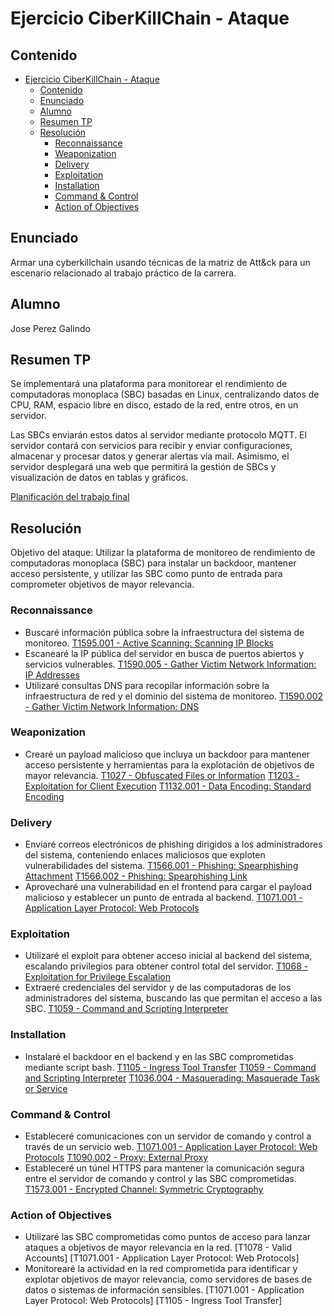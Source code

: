 # Ejercicio CiberKillChain - Ataque

## Contenido

- [Ejercicio CiberKillChain - Ataque](#ejercicio-ciberkillchain---ataque)
  - [Contenido](#contenido)
  - [Enunciado](#enunciado)
  - [Alumno](#alumno)
  - [Resumen TP](#resumen-tp)
  - [Resolución](#resolución)
    - [Reconnaissance](#reconnaissance)
    - [Weaponization](#weaponization)
    - [Delivery](#delivery)
    - [Exploitation](#exploitation)
    - [Installation](#installation)
    - [Command \& Control](#command--control)
    - [Action of Objectives](#action-of-objectives)

## Enunciado

Armar una cyberkillchain usando técnicas de la matriz de Att&ck para un escenario relacionado al trabajo práctico de la carrera.

## Alumno

Jose Perez Galindo

## Resumen TP

Se implementará una plataforma para monitorear el rendimiento de computadoras monoplaca (SBC) basadas en Linux, centralizando datos de CPU, RAM, espacio libre en disco, estado de la red, entre otros, en un servidor.

Las SBCs enviarán estos datos al servidor mediante protocolo MQTT. El servidor contará con servicios para recibir y enviar configuraciones, almacenar y procesar datos y generar alertas vía mail. Asimismo, el servidor desplegará una web que permitirá la gestión de SBCs y visualización de datos en tablas y gráficos.

[Planificación del trabajo final](https://drive.google.com/file/d/16kA59A4iBf29dcPQbXB0o-8YjzdNrehf/view?usp=sharing)

## Resolución

Objetivo del ataque: Utilizar la plataforma de monitoreo de rendimiento de computadoras monoplaca (SBC) para instalar un backdoor, mantener acceso persistente, y utilizar las SBC como punto de entrada para comprometer objetivos de mayor relevancia.

### Reconnaissance
  - Buscaré información pública sobre la infraestructura del sistema de monitoreo. [T1595.001 - Active Scanning: Scanning IP Blocks](https://attack.mitre.org/techniques/T1595/001/)
  - Escanearé la IP pública del servidor en busca de puertos abiertos y servicios vulnerables. [T1590.005 - Gather Victim Network Information: IP Addresses](https://attack.mitre.org/techniques/T1590/005/)
  - Utilizaré consultas DNS para recopilar información sobre la infraestructura de red y el dominio del sistema de monitoreo. [T1590.002 - Gather Victim Network Information: DNS](https://attack.mitre.org/techniques/T1590/005/)

### Weaponization
  - Crearé un payload malicioso que incluya un backdoor para mantener acceso persistente y herramientas para la explotación de objetivos de mayor relevancia. [T1027 - Obfuscated Files or Information](https://attack.mitre.org/techniques/T1027/) [T1203 - Exploitation for Client Execution](https://attack.mitre.org/techniques/T1203/) [T1132.001 - Data Encoding: Standard Encoding](https://attack.mitre.org/techniques/T1132/001/)

### Delivery
  - Enviaré correos electrónicos de phishing dirigidos a los administradores del sistema, conteniendo enlaces maliciosos que exploten vulnerabilidades del sistema. [T1566.001 - Phishing: Spearphishing Attachment](https://attack.mitre.org/techniques/T1566/001) [T1566.002 - Phishing: Spearphishing Link](https://attack.mitre.org/techniques/T1566/002/) 
  - Aprovecharé una vulnerabilidad en el frontend para cargar el payload malicioso y establecer un punto de entrada al backend. [T1071.001 - Application Layer Protocol: Web Protocols](https://attack.mitre.org/techniques/T1071/001/)

### Exploitation
  - Utilizaré el exploit para obtener acceso inicial al backend del sistema, escalando privilegios para obtener control total del servidor. [T1068 - Exploitation for Privilege Escalation](https://attack.mitre.org/techniques/T1068/)
  - Extraeré credenciales del servidor y de las computadoras de los administradores del sistema, buscando las que permitan el acceso a las SBC. [T1059 - Command and Scripting Interpreter](https://attack.mitre.org/techniques/T1059/)

### Installation
  - Instalaré el backdoor en el backend y en las SBC comprometidas mediante script bash. [T1105 - Ingress Tool Transfer](https://attack.mitre.org/techniques/T1105/) [T1059 - Command and Scripting Interpreter](https://attack.mitre.org/techniques/T1059/) [T1036.004 - Masquerading: Masquerade Task or Service](https://attack.mitre.org/techniques/T1036/004/)

### Command & Control
  - Estableceré comunicaciones con un servidor de comando y control a través de un servicio web. [T1071.001 - Application Layer Protocol: Web Protocols](https://attack.mitre.org/techniques/T1071/001/) [T1090.002 - Proxy: External Proxy](https://attack.mitre.org/techniques/T1090/002/)
  - Estableceré un túnel HTTPS para mantener la comunicación segura entre el servidor de comando y control y las SBC comprometidas. [T1573.001 - Encrypted Channel: Symmetric Cryptography](https://attack.mitre.org/techniques/T1573/001/)

### Action of Objectives
  - Utilizaré las SBC comprometidas como puntos de acceso para lanzar ataques a objetivos de mayor relevancia en la red. [T1078 - Valid Accounts] [T1071.001 - Application Layer Protocol: Web Protocols]
  - Monitorearé la actividad en la red comprometida para identificar y explotar objetivos de mayor relevancia, como servidores de bases de datos o sistemas de información sensibles. [T1071.001 - Application Layer Protocol: Web Protocols] [T1105 - Ingress Tool Transfer]


